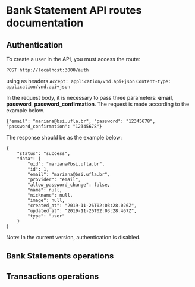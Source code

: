 # Bank Statement API routes documentation

## Authentication

To create a user in the API, you must access the route:

`POST http://localhost:3000/auth`

using as headers
 `Accept: application/vnd.api+json`
 `Content-type: application/vnd.api+json`

In the request body, it is necessary to pass three parameters: **email**, **password**, **password_confirmation**. The request is made according to the example below.

`{"email": "mariana@bsi.ufla.br", "password": "12345678", "password_confirmation": "12345678"}`

The response should be as the example below:

```
{
    "status": "success",
    "data": {
        "uid": "mariana@bsi.ufla.br",
        "id": 1,
        "email": "mariana@bsi.ufla.br",
        "provider": "email",
        "allow_password_change": false,
        "name": null,
        "nickname": null,
        "image": null,
        "created_at": "2019-11-26T02:03:28.026Z",
        "updated_at": "2019-11-26T02:03:28.467Z",
        "type": "user"
    }
}
```
Note: In the current version, authentication is disabled.

## Bank Statements operations

## Transactions operations

